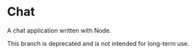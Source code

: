 # Chat

A chat application written with Node.

This branch is deprecated and is not intended for long-term use.